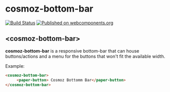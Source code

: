 cosmoz-bottom-bar
==================

[![Build Status](https://travis-ci.org/Neovici/cosmoz-bottom-bar.svg?branch=master)](https://travis-ci.org/Neovici/cosmoz-bottom-bar)
[![Published on webcomponents.org](https://img.shields.io/badge/webcomponents.org-published-blue.svg)](https://beta.webcomponents.org/element/PolymerElements/paper-button)

## &lt;cosmoz-bottom-bar&gt;

**cosmoz-bottom-bar** is a responsive bottom-bar that can house buttons/actions and a menu for the buttons that won't fit the available width.

Example:

<!---
```
<custom-element-demo>
  <template>
    <script src="../webcomponentsjs/webcomponents-lite.js"></script>
    <link rel="import" href="cosmoz-bottom-bar.html">
    <div id="container">
      <next-code-block></next-code-block>
    </div>
  </template>
</custom-element-demo>
```
-->
```html
<cosmoz-bottom-bar>
     <paper-button> Cosmoz Bottomm Bar</paper-button>
</cosmoz-bottom-bar>
```
